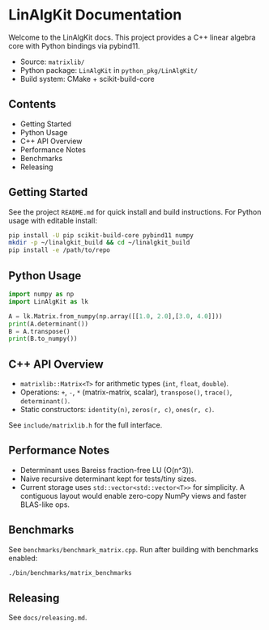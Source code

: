 # LinAlgKit Documentation

Welcome to the LinAlgKit docs. This project provides a C++ linear algebra core with Python bindings via pybind11.

- Source: `matrixlib/`
- Python package: `LinAlgKit` in `python_pkg/LinAlgKit/`
- Build system: CMake + scikit-build-core

## Contents

- Getting Started
- Python Usage
- C++ API Overview
- Performance Notes
- Benchmarks
- Releasing

## Getting Started

See the project `README.md` for quick install and build instructions. For Python usage with editable install:

```bash
pip install -U pip scikit-build-core pybind11 numpy
mkdir -p ~/linalgkit_build && cd ~/linalgkit_build
pip install -e /path/to/repo
```

## Python Usage

```python
import numpy as np
import LinAlgKit as lk

A = lk.Matrix.from_numpy(np.array([[1.0, 2.0],[3.0, 4.0]]))
print(A.determinant())
B = A.transpose()
print(B.to_numpy())
```

## C++ API Overview

- `matrixlib::Matrix<T>` for arithmetic types (`int`, `float`, `double`).
- Operations: `+`, `-`, `*` (matrix-matrix, scalar), `transpose()`, `trace()`, `determinant()`.
- Static constructors: `identity(n)`, `zeros(r, c)`, `ones(r, c)`.

See `include/matrixlib.h` for the full interface.

## Performance Notes

- Determinant uses Bareiss fraction-free LU (O(n^3)).
- Naive recursive determinant kept for tests/tiny sizes.
- Current storage uses `std::vector<std::vector<T>>` for simplicity. A contiguous layout would enable zero-copy NumPy views and faster BLAS-like ops.

## Benchmarks

See `benchmarks/benchmark_matrix.cpp`. Run after building with benchmarks enabled:

```bash
./bin/benchmarks/matrix_benchmarks
```

## Releasing

See `docs/releasing.md`.
